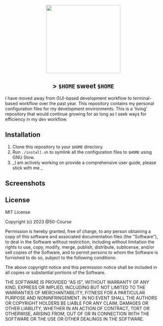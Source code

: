 <div align="center">
  <img src="https://user-images.githubusercontent.com/72922139/230838629-88e003be-598f-4e36-bea9-ec8afd1f6995.png" height="220" width="240">

## > `$HOME` sweet `$HOME`

</div>

I have moved away from GUI-based development workflow to terminal-based workflow over the past year. This repository contains my personal configuration
files for my development environments. This is a 'living' repository that would continue growing for as long as I seek ways for efficiency in my dev workflow.

## Installation

1. Clone this repository to your `$HOME` directory.
2. Run `./install.sh` to symlink all the configuration files to `$HOME` using GNU Stow.
3. _I am actively working on provide a comprehensive user guide, please stick with me _

## Screenshots


## License

MIT License

Copyright (c) 2023 @50-Course

Permission is hereby granted, free of charge, to any person obtaining a copy
of this software and associated documentation files (the "Software"), to deal
in the Software without restriction, including without limitation the rights
to use, copy, modify, merge, publish, distribute, sublicense, and/or sell
copies of the Software, and to permit persons to whom the Software is
furnished to do so, subject to the following conditions:

The above copyright notice and this permission notice shall be included in all
copies or substantial portions of the Software.

THE SOFTWARE IS PROVIDED "AS IS", WITHOUT WARRANTY OF ANY KIND, EXPRESS OR
IMPLIED, INCLUDING BUT NOT LIMITED TO THE WARRANTIES OF MERCHANTABILITY,
FITNESS FOR A PARTICULAR PURPOSE AND NONINFRINGEMENT. IN NO EVENT SHALL THE
AUTHORS OR COPYRIGHT HOLDERS BE LIABLE FOR ANY CLAIM, DAMAGES OR OTHER
LIABILITY, WHETHER IN AN ACTION OF CONTRACT, TORT OR OTHERWISE, ARISING FROM,
OUT OF OR IN CONNECTION WITH THE SOFTWARE OR THE USE OR OTHER DEALINGS IN THE
SOFTWARE.

